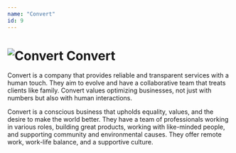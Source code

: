 ```yaml
---
name: "Convert"
id: 9
---
```


# ![Convert](/images/tools/convert.svg) Convert

Convert is a company that provides reliable and transparent services with a human touch. They aim to evolve and have a collaborative team that treats clients like family. Convert values optimizing businesses, not just with numbers but also with human interactions.

Convert is a conscious business that upholds equality, values, and the desire to make the world better. They have a team of professionals working in various roles, building great products, working with like-minded people, and supporting community and environmental causes. They offer remote work, work-life balance, and a supportive culture.
